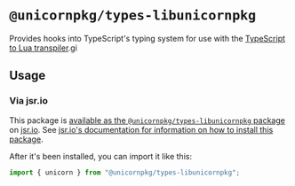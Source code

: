 # `@unicornpkg/types-libunicornpkg`

Provides hooks into TypeScript's typing system for use with the [TypeScript to Lua transpiler](https://typescripttolua.github.io).gi

## Usage

### Via jsr.io

This package is [available as the `@unicornpkg/types-libunicornpkg` package](https://jsr.io/@unicornpkg/types-libunicornpkg) on [jsr.io](https://jsr.io). See [jsr.io's documentation for information on how to install this package](https://jsr.io/docs/using-packages).


After it's been installed, you can import it like this:

```ts
import { unicorn } from "@unicornpkg/types-libunicornpkg";
```
